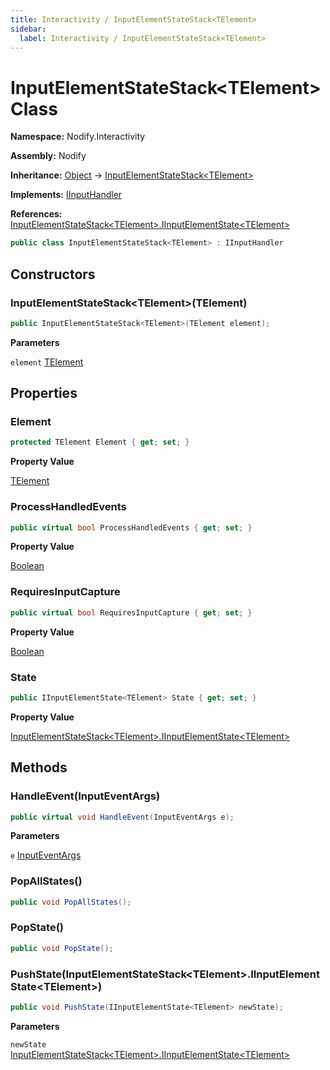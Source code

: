 ```yaml
---
title: Interactivity / InputElementStateStack<TElement>
sidebar:
  label: Interactivity / InputElementStateStack<TElement>
---
```


# InputElementStateStack\<TElement\> Class  
  
**Namespace:** Nodify.Interactivity  
  
**Assembly:** Nodify  
  
**Inheritance:** [Object](https://docs.microsoft.com/en-us/dotnet/api/System.Object) → [InputElementStateStack\<TElement\>](Nodify_Interactivity_InputElementStateStack_TElement_)  
  
**Implements:** [IInputHandler](Nodify_Interactivity_IInputHandler)  
  
**References:** [InputElementStateStack\<TElement\>.IInputElementState\<TElement\>](Nodify_Interactivity_InputElementStateStack_TElement__IInputElementState_TElement_)  
  
```csharp  
public class InputElementStateStack<TElement> : IInputHandler  
```  
  
## Constructors  
  
### InputElementStateStack\<TElement\>(TElement)  
  
```csharp  
public InputElementStateStack<TElement>(TElement element);  
```  
  
**Parameters**  
  
`element` [TElement](Nodify_Interactivity_InputElementStateStack_TElement__TElement)  
  
## Properties  
  
### Element  
  
```csharp  
protected TElement Element { get; set; }  
```  
  
**Property Value**  
  
[TElement](Nodify_Interactivity_InputElementStateStack_TElement__TElement)  
  
### ProcessHandledEvents  
  
```csharp  
public virtual bool ProcessHandledEvents { get; set; }  
```  
  
**Property Value**  
  
[Boolean](https://docs.microsoft.com/en-us/dotnet/api/System.Boolean)  
  
### RequiresInputCapture  
  
```csharp  
public virtual bool RequiresInputCapture { get; set; }  
```  
  
**Property Value**  
  
[Boolean](https://docs.microsoft.com/en-us/dotnet/api/System.Boolean)  
  
### State  
  
```csharp  
public IInputElementState<TElement> State { get; set; }  
```  
  
**Property Value**  
  
[InputElementStateStack\<TElement\>.IInputElementState\<TElement\>](Nodify_Interactivity_InputElementStateStack_TElement__IInputElementState_TElement_)  
  
## Methods  
  
### HandleEvent(InputEventArgs)  
  
```csharp  
public virtual void HandleEvent(InputEventArgs e);  
```  
  
**Parameters**  
  
`e` [InputEventArgs](https://docs.microsoft.com/en-us/dotnet/api/System.Windows.Input.InputEventArgs)  
  
### PopAllStates()  
  
```csharp  
public void PopAllStates();  
```  
  
### PopState()  
  
```csharp  
public void PopState();  
```  
  
### PushState(InputElementStateStack\<TElement\>.IInputElementState\<TElement\>)  
  
```csharp  
public void PushState(IInputElementState<TElement> newState);  
```  
  
**Parameters**  
  
`newState` [InputElementStateStack\<TElement\>.IInputElementState\<TElement\>](Nodify_Interactivity_InputElementStateStack_TElement__IInputElementState_TElement_)  
  

